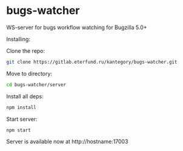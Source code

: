 # bugs-watcher 

WS-server for bugs workflow watching for Bugzilla 5.0+


Installing:

Clone the repo:  

```bash
git clone https://gitlab.eterfund.ru/kantegory/bugs-watcher.git
```

Move to directory:
```bash
cd bugs-watcher/server
```

Install all deps:

```bash
npm install
```

Start server:

```bash
npm start
```

Server is available now at http://hostname:17003

